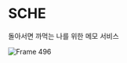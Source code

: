 # SCHE
돌아서면 까먹는 나를 위한 메모 서비스

![Frame 496](https://github.com/user-attachments/assets/c275c6f2-4379-4bbd-a317-f8f19e189647)
